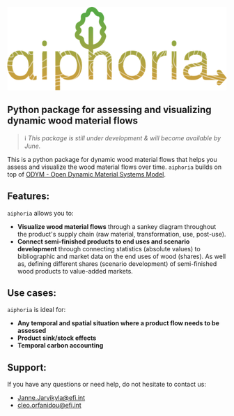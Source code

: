 ![aiphoria logo](docs/images/aiphoria-logo.png)

## Python package for assessing and visualizing dynamic wood material flows

> ℹ️ _This package is still under development & will become available by June._

This is a python package for dynamic wood material flows that helps you assess and visualize the wood material flows over time. `aiphoria` builds on top of [ODYM - Open Dynamic Material Systems Model](https://github.com/IndEcol/ODYM).

## Features:
`aiphoria` allows you to:
- **Visualize wood material flows** through a sankey diagram throughout the product's supply chain (raw material, transformation, use, post-use).
- **Connect semi-finished products to end uses and scenario development**  through connecting statistics (absolute values) to bibliographic and market data on the end uses of wood (shares). As well as, defining different shares (scenario development) of semi-finished wood products to value-added markets.

## Use cases:
`aiphoria` is ideal for:
- **Any temporal and spatial situation where a product flow needs to be assessed**
- **Product sink/stock effects**
- **Temporal carbon accounting**

## Support:
If you have any questions or need help, do not hesitate to contact us:
- [Janne.Jarvikyla@efi.int](mailto:Janne.Jarvikyla@efi.int)
- [cleo.orfanidou@efi.int](mailto:cleo.orfanidou@efi.int)
